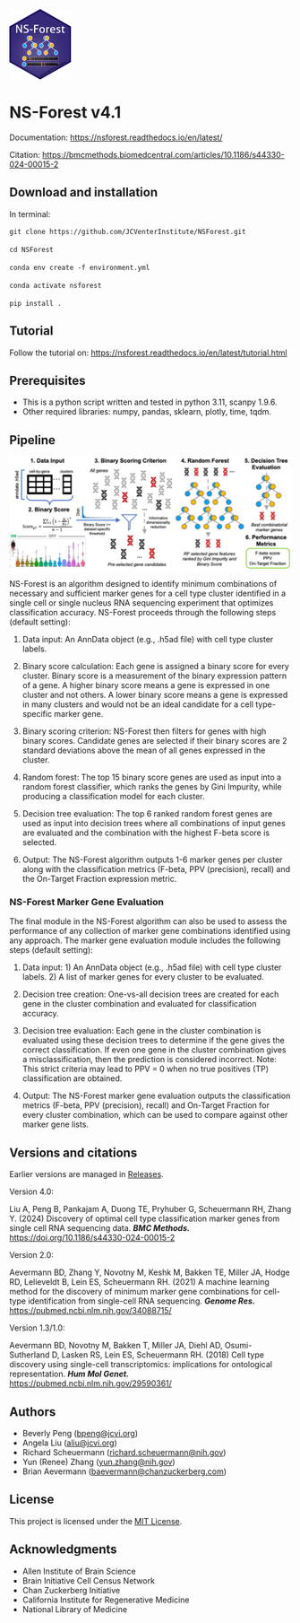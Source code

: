 <img src="NS-Forest-sticker.png" width="110" height="125">

# NS-Forest v4.1

Documentation: https://nsforest.readthedocs.io/en/latest/

Citation: https://bmcmethods.biomedcentral.com/articles/10.1186/s44330-024-00015-2

## Download and installation

In terminal: 

```
git clone https://github.com/JCVenterInstitute/NSForest.git

cd NSForest

conda env create -f environment.yml

conda activate nsforest

pip install .
```

## Tutorial

Follow the tutorial on: https://nsforest.readthedocs.io/en/latest/tutorial.html

## Prerequisites
* This is a python script written and tested in python 3.11, scanpy 1.9.6.
* Other required libraries: numpy, pandas, sklearn, plotly, time, tqdm.

## Pipeline

<img src="pipeline.PNG">

NS-Forest is an algorithm designed to identify minimum combinations of necessary and sufficient marker genes for a cell type cluster identified in a single cell or single nucleus RNA sequencing experiment that optimizes classification accuracy. NS-Forest proceeds through the following steps (default setting):

1. Data input: An AnnData object (e.g., .h5ad file) with cell type cluster labels. 

2. Binary score calculation: Each gene is assigned a binary score for every cluster. Binary score is a measurement of the binary expression pattern of a gene. A higher binary score means a gene is expressed in one cluster and not others. A lower binary score means a gene is expressed in many clusters and would not be an ideal candidate for a cell type-specific marker gene. 

3. Binary scoring criterion: NS-Forest then filters for genes with high binary scores. Candidate genes are selected if their binary scores are 2 standard deviations above the mean of all genes expressed in the cluster. 

4. Random forest: The top 15 binary score genes are used as input into a random forest classifier, which ranks the genes by Gini Impurity, while producing a classification model for each cluster. 

5. Decision tree evaluation: The top 6 ranked random forest genes are used as input into decision trees where all combinations of input genes are evaluated and the combination with the highest F-beta score is selected. 

6. Output: The NS-Forest algorithm outputs 1-6 marker genes per cluster along with the classification metrics (F-beta, PPV (precision), recall) and the On-Target Fraction expression metric. 

### NS-Forest Marker Gene Evaluation

The final module in the NS-Forest algorithm can also be used to assess the performance of any collection of marker gene combinations identified using any approach.  The marker gene evaluation module includes the following steps (default setting):

1. Data input: 1) An AnnData object (e.g., .h5ad file) with cell type cluster labels. 2) A list of marker genes for every cluster to be evaluated. 

2. Decision tree creation: One-vs-all decision trees are created for each gene in the cluster combination and evaluated for classification accuracy. 

3. Decision tree evaluation: Each gene in the cluster combination is evaluated using these decision trees to determine if the gene gives the correct classification. If even one gene in the cluster combination gives a misclassification, then the prediction is considered incorrect. Note: This strict criteria may lead to PPV = 0 when no true positives (TP) classification are obtained. 

4. Output: The NS-Forest marker gene evaluation outputs the classification metrics (F-beta, PPV (precision), recall) and On-Target Fraction for every cluster combination, which can be used to compare against other marker gene lists.

## Versions and citations

Earlier versions are managed in [Releases](https://github.com/JCVenterInstitute/NSForest/releases).  

Version 4.0:

Liu A, Peng B, Pankajam A, Duong TE, Pryhuber G, Scheuermann RH, Zhang Y. (2024) Discovery of optimal cell type classification marker genes from single cell RNA sequencing data. __*BMC Methods.*__  https://doi.org/10.1186/s44330-024-00015-2

Version 2.0:

Aevermann BD, Zhang Y, Novotny M, Keshk M, Bakken TE, Miller JA, Hodge RD, Lelieveldt B, Lein ES, Scheuermann RH. (2021) A machine learning method for the discovery of minimum marker gene combinations for cell-type identification from single-cell RNA sequencing. __*Genome Res.*__ https://pubmed.ncbi.nlm.nih.gov/34088715/

Version 1.3/1.0:

Aevermann BD, Novotny M, Bakken T, Miller JA, Diehl AD, Osumi-Sutherland D, Lasken RS, Lein ES, Scheuermann RH. (2018) Cell type discovery using single-cell transcriptomics: implications for ontological representation. __*Hum Mol Genet.*__ https://pubmed.ncbi.nlm.nih.gov/29590361/

## Authors

* Beverly Peng (bpeng@jcvi.org)
* Angela Liu (aliu@jcvi.org)
* Richard Scheuermann (richard.scheuermann@nih.gov)
* Yun (Renee) Zhang (yun.zhang@nih.gov)
* Brian Aevermann (baevermann@chanzuckerberg.com)

## License

This project is licensed under the [MIT License](https://github.com/JCVenterInstitute/NSForest/blob/master/LICENSE).

## Acknowledgments

* Allen Institute of Brain Science
* Brain Initiative Cell Census Network
* Chan Zuckerberg Initiative
* California Institute for Regenerative Medicine
* National Library of Medicine

